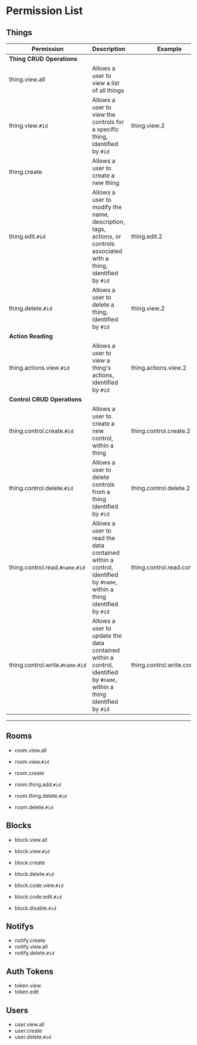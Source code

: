 Permission List
===

Things
---

Permission                     | Description | Example
-------------------------------|-------------|--------
**Thing CRUD Operations** |
thing.view.all                 | Allows a user to view a list of all things |
thing.view.`#id`                 | Allows a user to view the controls for a specific thing, identified by `#id` | thing.view.2
thing.create                   | Allows a user to create a new thing |
thing.edit.`#id`                 | Allows a user to modify the name, description, tags, actions, or controls associated with a thing, identified by `#id`  | thing.edit.2
thing.delete.`#id`               | Allows a user to delete a thing, identified by `#id` | thing.view.2
**Action Reading** |
thing.actions.view.`#id`         | Allows a user to view a thing's actions, identified by `#id` | thing.actions.view.2
**Control CRUD Operations** |
thing.control.create.`#id`       | Allows a user to create a new control, within a thing | thing.control.create.2
thing.control.delete.`#id`       | Allows a user to delete controls from a thing identified by `#id` | thing.control.delete.2
thing.control.read.`#name`.`#id`  | Allows a user to read the data contained within a control, identified by `#name`, within a thing identified by `#id` | thing.control.read.control.2
thing.control.write.`#name`.`#id` | Allows a user to update the data contained within a control, identified by `#name`, within a thing identified by `#id` | thing.control.write.control.2
---


Rooms
---
- room.view.all
- room.view.`#id`

- room.create
- room.thing.add.`#id`
- room.thing.delete.`#id`
- room.delete.`#id`

Blocks
---
- block.view.all
- block.view.`#id`

- block.create
- block.delete.`#id`

- block.code.view.`#id`
- block.code.edit.`#id`

- block.disable.`#id`

Notifys
---
- notify.create
- notify.view.all
- notify.delete.`#id`

Auth Tokens
---
- token.view
- token.edit

Users
---
- user.view.all
- user.create
- user.delete.`#id`
